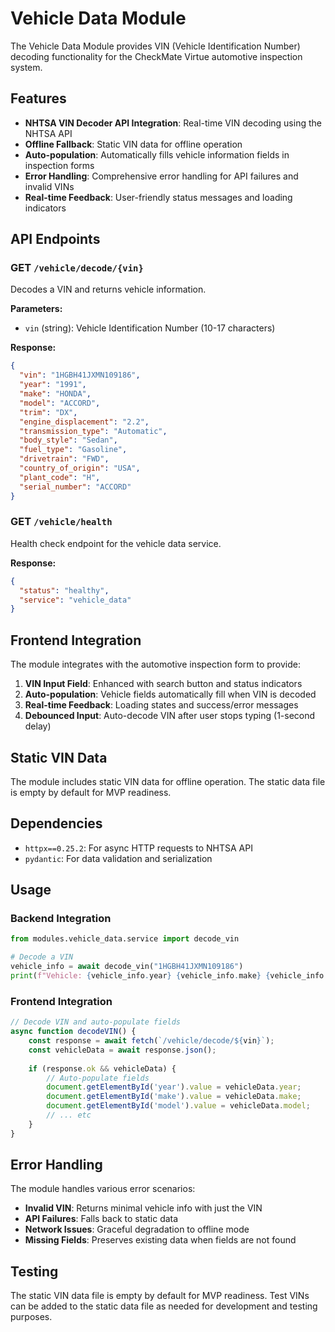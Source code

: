 # Vehicle Data Module

The Vehicle Data Module provides VIN (Vehicle Identification Number) decoding functionality for the CheckMate Virtue automotive inspection system.

## Features

- **NHTSA VIN Decoder API Integration**: Real-time VIN decoding using the NHTSA API
- **Offline Fallback**: Static VIN data for offline operation
- **Auto-population**: Automatically fills vehicle information fields in inspection forms
- **Error Handling**: Comprehensive error handling for API failures and invalid VINs
- **Real-time Feedback**: User-friendly status messages and loading indicators

## API Endpoints

### GET `/vehicle/decode/{vin}`
Decodes a VIN and returns vehicle information.

**Parameters:**
- `vin` (string): Vehicle Identification Number (10-17 characters)

**Response:**
```json
{
  "vin": "1HGBH41JXMN109186",
  "year": "1991",
  "make": "HONDA",
  "model": "ACCORD",
  "trim": "DX",
  "engine_displacement": "2.2",
  "transmission_type": "Automatic",
  "body_style": "Sedan",
  "fuel_type": "Gasoline",
  "drivetrain": "FWD",
  "country_of_origin": "USA",
  "plant_code": "H",
  "serial_number": "ACCORD"
}
```

### GET `/vehicle/health`
Health check endpoint for the vehicle data service.

**Response:**
```json
{
  "status": "healthy",
  "service": "vehicle_data"
}
```

## Frontend Integration

The module integrates with the automotive inspection form to provide:

1. **VIN Input Field**: Enhanced with search button and status indicators
2. **Auto-population**: Vehicle fields automatically fill when VIN is decoded
3. **Real-time Feedback**: Loading states and success/error messages
4. **Debounced Input**: Auto-decode VIN after user stops typing (1-second delay)

## Static VIN Data

The module includes static VIN data for offline operation. The static data file is empty by default for MVP readiness.

## Dependencies

- `httpx==0.25.2`: For async HTTP requests to NHTSA API
- `pydantic`: For data validation and serialization

## Usage

### Backend Integration

```python
from modules.vehicle_data.service import decode_vin

# Decode a VIN
vehicle_info = await decode_vin("1HGBH41JXMN109186")
print(f"Vehicle: {vehicle_info.year} {vehicle_info.make} {vehicle_info.model}")
```

### Frontend Integration

```javascript
// Decode VIN and auto-populate fields
async function decodeVIN() {
    const response = await fetch(`/vehicle/decode/${vin}`);
    const vehicleData = await response.json();
    
    if (response.ok && vehicleData) {
        // Auto-populate fields
        document.getElementById('year').value = vehicleData.year;
        document.getElementById('make').value = vehicleData.make;
        document.getElementById('model').value = vehicleData.model;
        // ... etc
    }
}
```

## Error Handling

The module handles various error scenarios:

- **Invalid VIN**: Returns minimal vehicle info with just the VIN
- **API Failures**: Falls back to static data
- **Network Issues**: Graceful degradation to offline mode
- **Missing Fields**: Preserves existing data when fields are not found

## Testing

The static VIN data file is empty by default for MVP readiness. Test VINs can be added to the static data file as needed for development and testing purposes. 